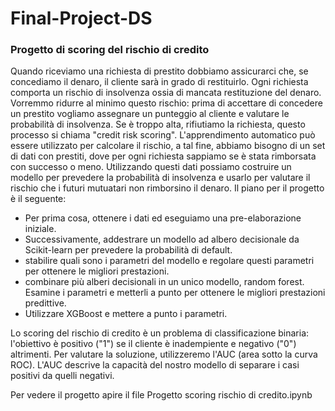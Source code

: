 # Final-Project-DS
### Progetto di scoring del rischio di credito
Quando riceviamo una richiesta di prestito dobbiamo assicurarci che, se concediamo il denaro, il cliente sarà in grado di restituirlo. Ogni richiesta comporta un rischio di insolvenza ossia di mancata restituzione del denaro.
Vorremmo ridurre al minimo questo rischio: prima di accettare di concedere un prestito vogliamo assegnare un punteggio al cliente e valutare le probabilità di insolvenza. Se è troppo alta, rifiutiamo la richiesta, questo processo si chiama "credit risk scoring".
L'apprendimento automatico può essere utilizzato per calcolare il rischio, a tal fine, abbiamo bisogno di un set di dati con prestiti, dove per ogni richiesta sappiamo se è stata rimborsata con successo o meno. Utilizzando questi dati possiamo costruire un modello per prevedere la probabilità di insolvenza e usarlo per valutare il rischio che i futuri mutuatari non rimborsino il denaro.
Il piano per il progetto è il seguente:
* Per prima cosa, ottenere i dati ed eseguiamo una pre-elaborazione iniziale.
* Successivamente, addestrare un modello ad albero decisionale da Scikit-learn per prevedere la probabilità di default.
* stabilire quali sono i parametri del modello e regolare questi parametri per ottenere le migliori prestazioni.
* combinare più alberi decisionali in un unico modello, random forest. Esamine i parametri e metterli a punto per ottenere le migliori prestazioni predittive.
* Utilizzare XGBoost e mettere a punto i parametri.

Lo scoring del rischio di credito è un problema di classificazione binaria: l'obiettivo è positivo ("1") se il cliente è inadempiente e negativo ("0") altrimenti. Per valutare la soluzione, utilizzeremo l'AUC (area sotto la curva ROC). L'AUC descrive la capacità del nostro modello di separare i casi positivi da quelli negativi.


Per vedere il progetto apire il file Progetto scoring rischio di credito.ipynb
